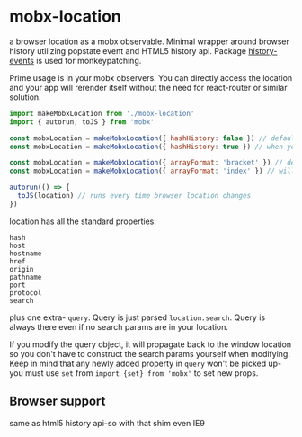 # mobx-location

a browser location as a mobx observable. Minimal wrapper around browser history utilizing popstate event and HTML5 history api. Package [history-events](https://github.com/xpepermint/history-events) is used for monkeypatching.

Prime usage is in your mobx observers. You can directly access the location and your app will rerender itself without the need for react-router or similar solution.

```javascript
import makeMobxLocation from './mobx-location'
import { autorun, toJS } from 'mobx'

const mobxLocation = makeMobxLocation({ hashHistory: false }) // default
const mobxLocation = makeMobxLocation({ hashHistory: true }) // when you use hash history instead of html5 history APIs

const mobxLocation = makeMobxLocation({ arrayFormat: 'bracket' }) // default
const mobxLocation = makeMobxLocation({ arrayFormat: 'index' }) // will index array params in the url, refer to https://www.npmjs.com/package/query-string#arrayformat

autorun(() => {
  toJS(location) // runs every time browser location changes
})
```

location has all the standard properties:

```
hash
host
hostname
href
origin
pathname
port
protocol
search
```

plus one extra- `query`. Query is just parsed `location.search`. Query is always there even if no search params are in your location.

If you modify the query object, it will propagate back to the window location so you don't have to construct the search params yourself when modifying.
Keep in mind that any newly added property in `query` won't be picked up-you must use `set` from `import {set} from 'mobx'` to set new props.

## Browser support

same as html5 history api-so with that shim even IE9
